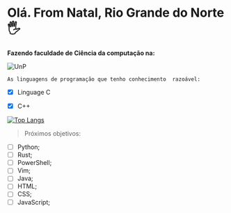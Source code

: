 # Olá. From Natal, Rio Grande do Norte 🖐️

**Fazendo faculdade de Ciência da computação na:**
 
![UnP](https://loja.unponline.com.br/media/logo/stores/19/UNP.png)


``
 As linguagens de programação que tenho conhecimento 
 razoável: 
 ``
- [x] Linguage C 
- [x] C++



[![Top Langs](https://github-readme-stats.vercel.app/api/top-langs/?username=pedroevaristo&layout=compact)](https://github.com/anuraghazra/github-readme-stats)

> Próximos objetivos:			
- [ ] Python;
- [ ] Rust;
- [ ] PowerShell;
- [ ] Vim;
- [ ] Java;
- [ ] HTML;
- [ ] CSS;
- [ ] JavaScript;
